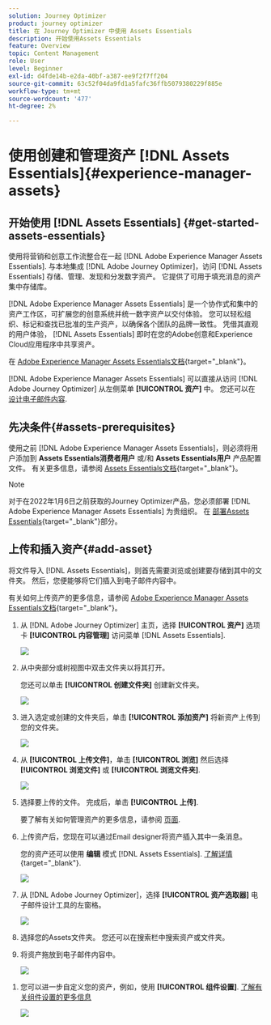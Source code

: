 ```yaml
---
solution: Journey Optimizer
product: journey optimizer
title: 在 Journey Optimizer 中使用 Assets Essentials
description: 开始使用Assets Essentials
feature: Overview
topic: Content Management
role: User
level: Beginner
exl-id: d4fde14b-e2da-40bf-a387-ee9f2f7ff204
source-git-commit: 63c52f04da9fd1a5fafc36ffb5079380229f885e
workflow-type: tm+mt
source-wordcount: '477'
ht-degree: 2%

---
```


# 使用创建和管理资产 [!DNL Assets Essentials]{#experience-manager-assets}

## 开始使用 [!DNL Assets Essentials] {#get-started-assets-essentials}

使用将营销和创意工作流整合在一起 [!DNL Adobe Experience Manager Assets Essentials]. 与本地集成 [!DNL Adobe Journey Optimizer]，访问 [!DNL Assets Essentials] 存储、管理、发现和分发数字资产。 它提供了可用于填充消息的资产集中存储库。

[!DNL Adobe Experience Manager Assets Essentials] 是一个协作式和集中的资产工作区，可扩展您的创意系统并统一数字资产以交付体验。 您可以轻松组织、标记和查找已批准的生产资产，以确保各个团队的品牌一致性。 凭借其直观的用户体验， [!DNL Assets Essentials] 即时在您的Adobe创意和Experience Cloud应用程序中共享资产。

在 [Adobe Experience Manager Assets Essentials文档](https://experienceleague.adobe.com/docs/experience-manager-assets-essentials/help/introduction.html){target=&quot;_blank&quot;}。

[!DNL Adobe Experience Manager Assets Essentials] 可以直接从访问 [!DNL Adobe Journey Optimizer] 从左侧菜单 **[!UICONTROL 资产]** 中。 您还可以在 [设计电子邮件内容](design-emails.md).

## 先决条件{#assets-prerequisites}

使用之前 [!DNL Adobe Experience Manager Assets Essentials]，则必须将用户添加到 **Assets Essentials消费者用户** 或/和 **Assets Essentials用户** 产品配置文件。 有关更多信息，请参阅 [Assets Essentials文档](https://experienceleague.adobe.com/docs/experience-manager-assets-essentials/help/deploy-administer.html){target=&quot;_blank&quot;}。

>[!NOTE]
>对于在2022年1月6日之前获取的Journey Optimizer产品，您必须部署 [!DNL Adobe Experience Manager Assets Essentials] 为贵组织。 在 [部署Assets Essentials](https://experienceleague.adobe.com/docs/experience-manager-assets-essentials/help/deploy-administer.html){target=&quot;_blank&quot;}部分。

## 上传和插入资产{#add-asset}

将文件导入 [!DNL Assets Essentials]，则首先需要浏览或创建要存储到其中的文件夹。 然后，您便能够将它们插入到电子邮件内容中。

有关如何上传资产的更多信息，请参阅 [Adobe Experience Manager Assets Essentials文档](https://experienceleague.adobe.com/docs/experience-manager-assets-essentials/help/add-delete.html){target=&quot;_blank&quot;}。

1. 从 [!DNL Adobe Journey Optimizer] 主页，选择 **[!UICONTROL 资产]** 选项卡 **[!UICONTROL 内容管理]** 访问菜单 [!DNL Assets Essentials].

   ![](assets/media_library_1.png)

1. 从中央部分或树视图中双击文件夹以将其打开。

   您还可以单击 **[!UICONTROL 创建文件夹]** 创建新文件夹。

   ![](assets/media_library_8.png)

1. 进入选定或创建的文件夹后，单击 **[!UICONTROL 添加资产]** 将新资产上传到您的文件夹。

   ![](assets/media_library_2.png)

1. 从 **[!UICONTROL 上传文件]**，单击 **[!UICONTROL 浏览]** 然后选择 **[!UICONTROL 浏览文件]** 或 **[!UICONTROL 浏览文件夹]**.

   ![](assets/media_library_3.png)

1. 选择要上传的文件。 完成后，单击 **[!UICONTROL 上传]**.

   要了解有关如何管理资产的更多信息，请参阅 [页面](https://experienceleague.adobe.com/docs/experience-manager-assets-essentials/help/manage-organize.html).

1. 上传资产后，您现在可以通过Email designer将资产插入其中一条消息。

   您的资产还可以使用 **编辑** 模式 [!DNL Assets Essentials]. [了解详情](https://experienceleague.adobe.com/docs/experience-manager-assets-essentials/help/edit-images.html){target=&quot;_blank&quot;}.

   ![](assets/media_library_12.png)

1. 从 [!DNL Adobe Journey Optimizer]，选择 **[!UICONTROL 资产选取器]** 电子邮件设计工具的左窗格。

   ![](assets/media_library_5.png)

1. 选择您的Assets文件夹。 您还可以在搜索栏中搜索资产或文件夹。

1. 将资产拖放到电子邮件内容中。

   ![](assets/media_library_6.png)
<!--
1. After adding your asset to your email, use the **[!UICONTROL Find similar Stock photos]** option to locate Stock photos that match the content, color, and composition of your image. [Learn more about Adobe Stock](stock.md).

    Note that this option is available for licensed/unlicensed Stock images and images from your Assets folder. 

    ![](assets/media_library_14.png)
-->

1. 您可以进一步自定义您的资产，例如，使用 **[!UICONTROL 组件设置]**. [了解有关组件设置的更多信息](content-components.md)

   ![](assets/media_library_13.png)


